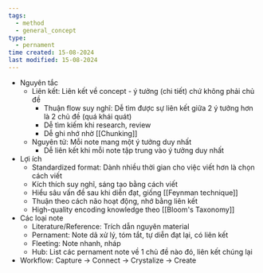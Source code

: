 ```yaml
---
tags:
  - method
  - general_concept
type:
  - pernament
time created: 15-08-2024
last modified: 15-08-2024
---
```

- Nguyên tắc
	- Liên kết: Liên kết về concept - ý tưởng (chi tiết) chứ không phải chủ đề
		- Thuận flow suy nghĩ: Dễ tìm được sự liên kết giữa 2 ý tưởng hơn là 2 chủ đề (quá khái quát)
		- Dễ tìm kiếm khi research, review
		- Dễ ghi nhớ nhờ [[Chunking]]
	- Nguyên tử: Mỗi note mang một ý tưởng duy nhất
		- Dễ liên kết khi mỗi note tập trung vào ý tưởng duy nhất
- Lợi ích
	- Standardized format: Dành nhiều thời gian cho việc viết hơn là chọn cách viết
	- Kích thích suy nghĩ, sáng tạo bằng cách viết
	- Hiểu sâu vấn đề sau khi diễn đạt, giống [[Feynman technique]]
	- Thuận theo cách não hoạt động, nhớ bằng liên kết
	- High-quality encoding knowledge theo [[Bloom's Taxonomy]]
- Các loại note
	- Literature/Reference: Trích dẫn nguyên material
	- Pernament: Note dã xử lý, tóm tắt, tự diễn đạt lại, có liên kết
	- Fleeting: Note nhanh, nháp
	- Hub: List các pernament note về 1 chủ đề nào đó, liên kết chúng lại
- Workflow: Capture -> Connect -> Crystalize -> Create